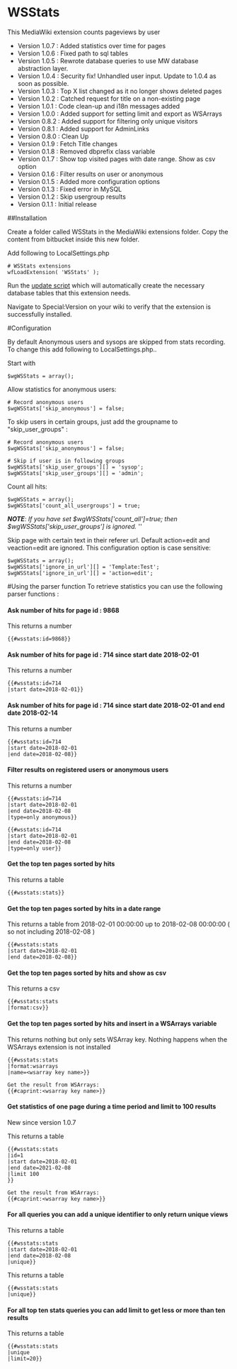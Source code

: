 # WSStats
This MediaWiki extension counts pageviews by user

* Version 1.0.7 : Added statistics over time for pages
* Version 1.0.6 : Fixed path to sql tables
* Version 1.0.5 : Rewrote database queries to use MW database abstraction layer.
* Version 1.0.4 : Security fix! Unhandled user input. Update to 1.0.4 as soon as possible. 
* Version 1.0.3 : Top X list changed as it no longer shows deleted pages
* Version 1.0.2 : Catched request for title on a non-existing page
* Version 1.0.1 : Code clean-up and i18n messages added
* Version 1.0.0 : Added support for setting limit and export as WSArrays
* Version 0.8.2 : Added support for filtering only unique visitors
* Version 0.8.1 : Added support for AdminLinks
* Version 0.8.0 : Clean Up
* Version 0.1.9 : Fetch Title changes
* Version 0.1.8 : Removed dbprefix class variable
* Version 0.1.7 : Show top visited pages with date range. Show as csv option
* Version 0.1.6 : Filter results on user or anonymous
* Version 0.1.5 : Added more configuration options
* Version 0.1.3 : Fixed error in MySQL
* Version 0.1.2 : Skip usergroup results
* Version 0.1.1 : Initial release

##Installation

Create a folder called WSStats in the MediaWiki extensions folder. Copy the content from bitbucket inside this new folder.

Add following to LocalSettings.php
````
# WSStats extensions
wfLoadExtension( 'WSStats' );
````

Run the [update script](https://www.mediawiki.org/wiki/Manual:Update.php) which will automatically create the necessary database tables that this extension needs.

Navigate to Special:Version on your wiki to verify that the extension is successfully installed.

#Configuration

By default Anonymous users and sysops are skipped from stats recording. To change this add following to LocalSettings.php..

Start with
````
$wgWSStats = array();
````
Allow statistics for anonymous users:
````
# Record anonymous users
$wgWSStats['skip_anonymous'] = false;
````

To skip users in certain groups, just add the groupname to "skip_user_groups" :
````
# Record anonymous users
$wgWSStats['skip_anonymous'] = false;

# Skip if user is in following groups
$wgWSStats['skip_user_groups'][] = 'sysop';
$wgWSStats['skip_user_groups'][] = 'admin';
````

Count all hits:
````
$wgWSStats = array();
$wgWSStats['count_all_usergroups'] = true;
````

***NOTE**: If you have set $wgWSStats['count_all']=true; then $wgWSStats['skip_user_groups'] is ignored.*
''

Skip page with certain text in their referer url. Default action=edit and veaction=edit are ignored. This configuration option is case sensitive:
````
$wgWSStats = array();
$wgWSStats['ignore_in_url'][] = 'Template:Test';
$wgWSStats['ignore_in_url'][] = 'action=edit';
````

#Using the parser function
To retrieve statistics you can use the following parser functions :

#### Ask number of hits for page id : 9868
This returns a number
```
{{#wsstats:id=9868}}
```

#### Ask number of hits for page id : 714 since start date 2018-02-01
This returns a number
```
{{#wsstats:id=714
|start date=2018-02-01}}
```

#### Ask number of hits for page id : 714 since start date 2018-02-01 and end date 2018-02-14
This returns a number
```
{{#wsstats:id=714
|start date=2018-02-01
|end date=2018-02-08}}
```

#### Filter results on registered users or anonymous users
This returns a number
```
{{#wsstats:id=714
|start date=2018-02-01
|end date=2018-02-08
|type=only anonymous}}
```

```
{{#wsstats:id=714
|start date=2018-02-01
|end date=2018-02-08
|type=only user}}
```

#### Get the top ten pages sorted by hits
This returns a table
```
{{#wsstats:stats}}
```

#### Get the top ten pages sorted by hits in a date range
This returns a table from 2018-02-01 00:00:00 up to 2018-02-08 00:00:00 ( so not including 2018-02-08 )
```
{{#wsstats:stats
|start date=2018-02-01
|end date=2018-02-08}}
```

#### Get the top ten pages sorted by hits and show as csv
This returns a csv
```
{{#wsstats:stats
|format:csv}}
```

#### Get the top ten pages sorted by hits and insert in a WSArrays variable
This returns nothing but only sets WSArray key. Nothing happens when the WSArrays extension is not installed
```
{{#wsstats:stats
|format:wsarrays
|name=<wsarray key name>}}
```
```
Get the result from WSArrays:
{{#caprint:<wsarray key name>}} 
```


#### Get statistics of one page during a time period and limit to 100 results
New since version 1.0.7

This returns a table
```
{{#wsstats:stats
|id=1
|start date=2018-02-01
|end date=2021-02-08
|limit 100
}}
```
```
Get the result from WSArrays:
{{#caprint:<wsarray key name>}} 
```

#### For all queries you can add a unique identifier to only return unique views
This returns a table
```
{{#wsstats:stats
|start date=2018-02-01
|end date=2018-02-08
|unique}}
```
This returns a table
```
{{#wsstats:stats
|unique}}
```

#### For all top ten stats queries you can add limit to get less or more than ten results
This returns a table
```
{{#wsstats:stats
|unique
|limit=20}}
```